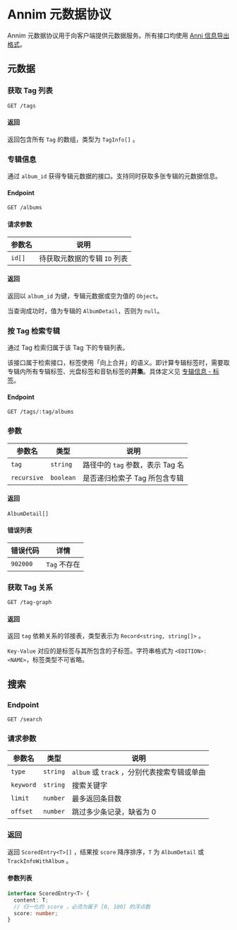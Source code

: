 # Annim 元数据协议

Annim 元数据协议用于向客户端提供元数据服务。所有接口均使用 [Anni 信息导出格式](../06.anniv/07.export-format.md)。

## 元数据

### 获取 Tag 列表

`GET /tags`

#### 返回

返回包含所有 `Tag` 的数组，类型为 `TagInfo[]` 。

### 专辑信息

通过 `album_id` 获得专辑元数据的接口。支持同时获取多张专辑的元数据信息。

#### Endpoint

`GET /albums`

#### 请求参数

| 参数名 | 说明                         |
| ------ | ---------------------------- |
| `id[]` | 待获取元数据的专辑 `ID` 列表 |

#### 返回

返回以 `album_id` 为键，专辑元数据或空为值的 `Object`。

当查询成功时，值为专辑的 `AlbumDetail`，否则为 `null`。

### 按 Tag 检索专辑

通过 Tag 检索归属于该 Tag 下的专辑列表。

该接口属于检索接口，标签使用「向上合并」的语义。即计算专辑标签时，需要取专辑内所有专辑标签、光盘标签和音轨标签的**并集**。具体定义见 [专辑信息 - 标签](../02.metadata-repository/02.album-information.md#标签)。

#### Endpoint

`GET /tags/:tag/albums`

### 参数

| 参数名      | 类型      | 说明                             |
| ----------- | --------- | -------------------------------- |
| `tag`       | `string`  | 路径中的 `tag` 参数，表示 Tag 名 |
| `recursive` | `boolean` | 是否递归检索子 Tag 所包含专辑    |

#### 返回

`AlbumDetail[]`

#### 错误列表

| 错误代码 | 详情         |
| -------- | ------------ |
| `902000` | `Tag` 不存在 |

### 获取 Tag 关系

`GET /tag-graph`

#### 返回

返回 `tag` 依赖关系的邻接表，类型表示为 `Record<string, string[]>` 。

`Key-Value` 对应的是标签与其所包含的子标签。字符串格式为 `<EDITION>:<NAME>`，标签类型不可省略。

## 搜索

### Endpoint

`GET /search`

### 请求参数

| 参数名    | 类型     | 说明                                        |
| --------- | -------- | ------------------------------------------- |
| `type`    | `string` | `album` 或 `track` ，分别代表搜索专辑或单曲 |
| `keyword` | `string` | 搜索关键字                                  |
| `limit`   | `number` | 最多返回条目数                              |
| `offset`  | `number` | 跳过多少条记录，缺省为 0                    |

### 返回

返回 `ScoredEntry<T>[]` ，结果按 `score` 降序排序，`T` 为 `AlbumDetail` 或 `TrackInfoWithAlbum` 。

#### 参数列表

```ts
interface ScoredEntry<T> {
  content: T;
  // 归一化的 score ，必须为属于 [0, 100] 的浮点数
  score: number;
}
```
